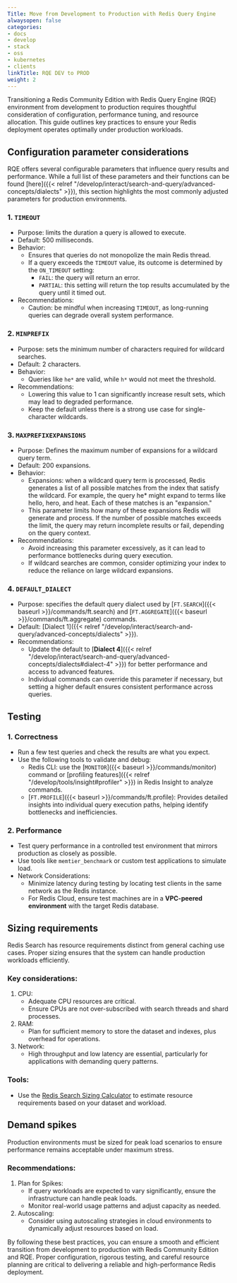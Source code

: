 ```yaml
---
Title: Move from Development to Production with Redis Query Engine
alwaysopen: false
categories:
- docs
- develop
- stack
- oss
- kubernetes
- clients
linkTitle: RQE DEV to PROD
weight: 2
---
```


Transitioning a Redis Community Edition with Redis Query Engine (RQE) environment from development to production requires thoughtful consideration of configuration, performance tuning, and resource allocation. This guide outlines key practices to ensure your Redis deployment operates optimally under production workloads.

## Configuration parameter considerations

RQE offers several configurable parameters that influence query results and performance. While a full list of these parameters and their functions can be found [here]({{< relref "/develop/interact/search-and-query/advanced-concepts/dialects" >}}), this section highlights the most commonly adjusted parameters for production environments.

### 1. `TIMEOUT`

- Purpose: limits the duration a query is allowed to execute. 
- Default: 500 milliseconds.
- Behavior:
  - Ensures that queries do not monopolize the main Redis thread.
  - If a query exceeds the `TIMEOUT` value, its outcome is determined by the `ON_TIMEOUT` setting:
    - `FAIL`: the query will return an error.
    - `PARTIAL`: this setting will return the top results accumulated by the query until it timed out.
- Recommendations:
  - Caution: be mindful when increasing `TIMEOUT`,<!-- especially in environments without QPF,--> as long-running queries can degrade overall system performance.
 <!-- - With Query Performance Factor (QPF): if QPF (multi-threaded query execution) is enabled, the risks of increasing this value are mitigated, as queries execute against index memory using multiple threads.-->

### 2. `MINPREFIX`

- Purpose: sets the minimum number of characters required for wildcard searches.
- Default: 2 characters.
- Behavior:
  - Queries like `he*` are valid, while `h*` would not meet the threshold.
- Recommendations:
  - Lowering this value to 1 can significantly increase result sets, which may lead to degraded performance.
  - Keep the default unless there is a strong use case for single-character wildcards.

### 3. `MAXPREFIXEXPANSIONS`

- Purpose: Defines the maximum number of expansions for a wildcard query term.
- Default: 200 expansions.
- Behavior:
  - Expansions: when a wildcard query term is processed, Redis generates a list of all possible matches from the index that satisfy the wildcard. For example, the query he* might expand to terms like hello, hero, and heat. Each of these matches is an "expansion."
  - This parameter limits how many of these expansions Redis will generate and process. If the number of possible matches exceeds the limit, the query may return incomplete results or fail, depending on the query context.
- Recommendations:
  - Avoid increasing this parameter excessively, as it can lead to performance bottlenecks during query execution.
  - If wildcard searches are common, consider optimizing your index to reduce the reliance on large wildcard expansions.

### 4. `DEFAULT_DIALECT`

- Purpose: specifies the default query dialect used by [`FT.SEARCH`]({{< baseurl >}}/commands/ft.search) and [`FT.AGGREGATE`]({{< baseurl >}}/commands/ft.aggregate) commands.
- Default: [Dialect 1]({{< relref "/develop/interact/search-and-query/advanced-concepts/dialects" >}}).
- Recommendations:
  - Update the default to [**Dialect 4**]({{< relref "/develop/interact/search-and-query/advanced-concepts/dialects#dialect-4" >}}) for better performance and access to advanced features.
  - Individual commands can override this parameter if necessary, but setting a higher default ensures consistent performance across queries.

## Testing

### 1. Correctness
- Run a few test queries and check the results are what you expect.
- Use the following tools to validate and debug:
  - Redis CLI: use the [`MONITOR`]({{< baseurl >}}/commands/monitor) command or [profiling features]({{< relref "/develop/tools/insight#profiler" >}}) in Redis Insight to analyze commands.
  - [`FT.PROFILE`]({{< baseurl >}}/commands/ft.profile): Provides detailed insights into individual query execution paths, helping identify bottlenecks and inefficiencies.

### 2. Performance
- Test query performance in a controlled test environment that mirrors production as closely as possible.
- Use tools like `memtier_benchmark` or custom test applications to simulate load.
- Network Considerations:
  - Minimize latency during testing by locating test clients in the same network as the Redis instance.
  - For Redis Cloud, ensure test machines are in a **VPC-peered environment** with the target Redis database.

## Sizing requirements

Redis Search has resource requirements distinct from general caching use cases. Proper sizing ensures that the system can handle production workloads efficiently.

### Key considerations:
1. CPU: 
   - Adequate CPU resources are critical<!--, especially when using QPF-->.
   - Ensure CPUs are not over-subscribed with search threads and shard processes.
2. RAM:
   - Plan for sufficient memory to store the dataset and indexes, plus overhead for operations.
3. Network:
   - High throughput and low latency are essential, particularly for applications with demanding query patterns.

### Tools:
- Use the [Redis Search Sizing Calculator](https://redis.io/redisearch-sizing-calculator/) to estimate resource requirements based on your dataset and workload.

## Demand spikes

Production environments must be sized for peak load scenarios to ensure performance remains acceptable under maximum stress.

### Recommendations:
1. Plan for Spikes:
   - If query workloads are expected to vary significantly, ensure the infrastructure can handle peak loads.
   - Monitor real-world usage patterns and adjust capacity as needed.
2. Autoscaling:
   - Consider using autoscaling strategies in cloud environments to dynamically adjust resources based on load.

By following these best practices, you can ensure a smooth and efficient transition from development to production with Redis Community Edition and RQE. Proper configuration, rigorous testing, and careful resource planning are critical to delivering a reliable and high-performance Redis deployment.
